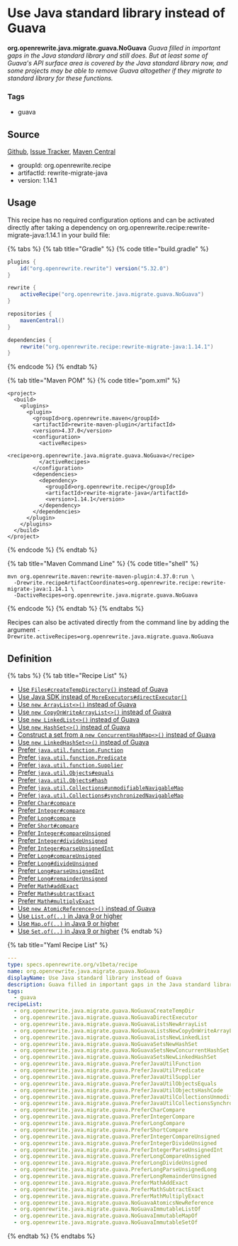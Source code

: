# Use Java standard library instead of Guava

**org.openrewrite.java.migrate.guava.NoGuava** _Guava filled in important gaps in the Java standard library and still does. But at least some of Guava's API surface area is covered by the Java standard library now, and some projects may be able to remove Guava altogether if they migrate to standard library for these functions._

### Tags

* guava

## Source

[Github](https://github.com/openrewrite/rewrite-migrate-java), [Issue Tracker](https://github.com/openrewrite/rewrite-migrate-java/issues), [Maven Central](https://search.maven.org/artifact/org.openrewrite.recipe/rewrite-migrate-java/1.14.1/jar)

* groupId: org.openrewrite.recipe
* artifactId: rewrite-migrate-java
* version: 1.14.1

## Usage

This recipe has no required configuration options and can be activated directly after taking a dependency on org.openrewrite.recipe:rewrite-migrate-java:1.14.1 in your build file:

{% tabs %}
{% tab title="Gradle" %}
{% code title="build.gradle" %}
```groovy
plugins {
    id("org.openrewrite.rewrite") version("5.32.0")
}

rewrite {
    activeRecipe("org.openrewrite.java.migrate.guava.NoGuava")
}

repositories {
    mavenCentral()
}

dependencies {
    rewrite("org.openrewrite.recipe:rewrite-migrate-java:1.14.1")
}
```
{% endcode %}
{% endtab %}

{% tab title="Maven POM" %}
{% code title="pom.xml" %}
```markup
<project>
  <build>
    <plugins>
      <plugin>
        <groupId>org.openrewrite.maven</groupId>
        <artifactId>rewrite-maven-plugin</artifactId>
        <version>4.37.0</version>
        <configuration>
          <activeRecipes>
            <recipe>org.openrewrite.java.migrate.guava.NoGuava</recipe>
          </activeRecipes>
        </configuration>
        <dependencies>
          <dependency>
            <groupId>org.openrewrite.recipe</groupId>
            <artifactId>rewrite-migrate-java</artifactId>
            <version>1.14.1</version>
          </dependency>
        </dependencies>
      </plugin>
    </plugins>
  </build>
</project>
```
{% endcode %}
{% endtab %}

{% tab title="Maven Command Line" %}
{% code title="shell" %}
```shell
mvn org.openrewrite.maven:rewrite-maven-plugin:4.37.0:run \
  -Drewrite.recipeArtifactCoordinates=org.openrewrite.recipe:rewrite-migrate-java:1.14.1 \
  -DactiveRecipes=org.openrewrite.java.migrate.guava.NoGuava
```
{% endcode %}
{% endtab %}
{% endtabs %}

Recipes can also be activated directly from the command line by adding the argument `-Drewrite.activeRecipes=org.openrewrite.java.migrate.guava.NoGuava`

## Definition

{% tabs %}
{% tab title="Recipe List" %}
* [Use `Files#createTempDirectory()` instead of Guava](noguavacreatetempdir.md)
* [Use Java SDK instead of `MoreExecutors#directExecutor()`](noguavadirectexecutor.md)
* [Use `new ArrayList<>()` instead of Guava](noguavalistsnewarraylist.md)
* [Use `new CopyOnWriteArrayList<>()` instead of Guava](noguavalistsnewcopyonwritearraylist.md)
* [Use `new LinkedList<>()` instead of Guava](noguavalistsnewlinkedlist.md)
* [Use `new HashSet<>()` instead of Guava](noguavasetsnewhashset.md)
* [Construct a set from a `new ConcurrentHashMap<>()` instead of Guava](noguavasetsnewconcurrenthashset.md)
* [Use `new LinkedHashSet<>()` instead of Guava](noguavasetsnewlinkedhashset.md)
* [Prefer `java.util.function.Function`](preferjavautilfunction.md)
* [Prefer `java.util.function.Predicate`](preferjavautilpredicate.md)
* [Prefer `java.util.function.Supplier`](preferjavautilsupplier.md)
* [Prefer `java.util.Objects#equals`](preferjavautilobjectsequals.md)
* [Prefer `java.util.Objects#hash`](preferjavautilobjectshashcode.md)
* [Prefer `java.util.Collections#unmodifiableNavigableMap`](preferjavautilcollectionsunmodifiablenavigablemap.md)
* [Prefer `java.util.Collections#synchronizedNavigableMap`](preferjavautilcollectionssynchronizednavigablemap.md)
* [Prefer `Char#compare`](prefercharcompare.md)
* [Prefer `Integer#compare`](preferintegercompare.md)
* [Prefer `Long#compare`](preferlongcompare.md)
* [Prefer `Short#compare`](prefershortcompare.md)
* [Prefer `Integer#compareUnsigned`](preferintegercompareunsigned.md)
* [Prefer `Integer#divideUnsigned`](preferintegerdivideunsigned.md)
* [Prefer `Integer#parseUnsignedInt`](preferintegerparseunsignedint.md)
* [Prefer `Long#compareUnsigned`](preferlongcompareunsigned.md)
* [Prefer `Long#divideUnsigned`](preferlongdivideunsigned.md)
* [Prefer `Long#parseUnsignedInt`](preferlongparseunsignedlong.md)
* [Prefer `Long#remainderUnsigned`](preferlongremainderunsigned.md)
* [Prefer `Math#addExact`](prefermathaddexact.md)
* [Prefer `Math#subtractExact`](prefermathsubtractexact.md)
* [Prefer `Math#multiplyExact`](prefermathmultiplyexact.md)
* [Use `new AtomicReference<>()` instead of Guava](noguavaatomicsnewreference.md)
* [Use `List.of(..)` in Java 9 or higher](noguavaimmutablelistof.md)
* [Use `Map.of(..)` in Java 9 or higher](noguavaimmutablemapof.md)
* [Use `Set.of(..)` in Java 9 or higher](noguavaimmutablesetof.md)
{% endtab %}

{% tab title="Yaml Recipe List" %}
```yaml
---
type: specs.openrewrite.org/v1beta/recipe
name: org.openrewrite.java.migrate.guava.NoGuava
displayName: Use Java standard library instead of Guava
description: Guava filled in important gaps in the Java standard library and still does. But at least some of Guava's API surface area is covered by the Java standard library now, and some projects may be able to remove Guava altogether if they migrate to standard library for these functions.
tags:
  - guava
recipeList:
  - org.openrewrite.java.migrate.guava.NoGuavaCreateTempDir
  - org.openrewrite.java.migrate.guava.NoGuavaDirectExecutor
  - org.openrewrite.java.migrate.guava.NoGuavaListsNewArrayList
  - org.openrewrite.java.migrate.guava.NoGuavaListsNewCopyOnWriteArrayList
  - org.openrewrite.java.migrate.guava.NoGuavaListsNewLinkedList
  - org.openrewrite.java.migrate.guava.NoGuavaSetsNewHashSet
  - org.openrewrite.java.migrate.guava.NoGuavaSetsNewConcurrentHashSet
  - org.openrewrite.java.migrate.guava.NoGuavaSetsNewLinkedHashSet
  - org.openrewrite.java.migrate.guava.PreferJavaUtilFunction
  - org.openrewrite.java.migrate.guava.PreferJavaUtilPredicate
  - org.openrewrite.java.migrate.guava.PreferJavaUtilSupplier
  - org.openrewrite.java.migrate.guava.PreferJavaUtilObjectsEquals
  - org.openrewrite.java.migrate.guava.PreferJavaUtilObjectsHashCode
  - org.openrewrite.java.migrate.guava.PreferJavaUtilCollectionsUnmodifiableNavigableMap
  - org.openrewrite.java.migrate.guava.PreferJavaUtilCollectionsSynchronizedNavigableMap
  - org.openrewrite.java.migrate.guava.PreferCharCompare
  - org.openrewrite.java.migrate.guava.PreferIntegerCompare
  - org.openrewrite.java.migrate.guava.PreferLongCompare
  - org.openrewrite.java.migrate.guava.PreferShortCompare
  - org.openrewrite.java.migrate.guava.PreferIntegerCompareUnsigned
  - org.openrewrite.java.migrate.guava.PreferIntegerDivideUnsigned
  - org.openrewrite.java.migrate.guava.PreferIntegerParseUnsignedInt
  - org.openrewrite.java.migrate.guava.PreferLongCompareUnsigned
  - org.openrewrite.java.migrate.guava.PreferLongDivideUnsigned
  - org.openrewrite.java.migrate.guava.PreferLongParseUnsignedLong
  - org.openrewrite.java.migrate.guava.PreferLongRemainderUnsigned
  - org.openrewrite.java.migrate.guava.PreferMathAddExact
  - org.openrewrite.java.migrate.guava.PreferMathSubtractExact
  - org.openrewrite.java.migrate.guava.PreferMathMultiplyExact
  - org.openrewrite.java.migrate.guava.NoGuavaAtomicsNewReference
  - org.openrewrite.java.migrate.guava.NoGuavaImmutableListOf
  - org.openrewrite.java.migrate.guava.NoGuavaImmutableMapOf
  - org.openrewrite.java.migrate.guava.NoGuavaImmutableSetOf
```
{% endtab %}
{% endtabs %}

